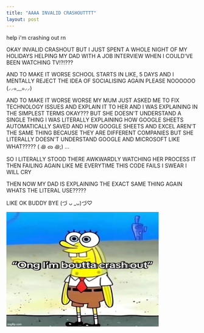 ```yaml
---
title: "AAAA INVALID CRASHOUTTTT"
layout: post
---
```


help i'm crashing out rn




OKAY INVALID CRASHOUT BUT I JUST SPENT A WHOLE NIGHT OF MY HOLIDAYS HELPING MY DAD WITH A JOB INTERVIEW WHEN I COULD'VE BEEN WATCHING TV!?!???

AND TO MAKE IT WORSE SCHOOL STARTS IN LIKE, 5 DAYS AND I MENTALLY REJECT THE IDEA OF SOCIALISING AGAIN PLEASE NOOOOOO (⸝⸝๑﹏๑⸝⸝)

AND TO MAKE IT WORSE WORSE MY MUM JUST ASKED ME TO FIX TECHNOLOGY ISSUES AND EXPLAIN IT TO HER AND I WAS EXPLAINING IN THE SIMPLEST TERMS OKAY???
BUT SHE DOESN'T UNDERSTAND A SINGLE THING I WAS LITERALLY EXPLAINING HOW GOOGLE SHEETS AUTOMATICALLY SAVED AND HOW GOOGLE SHEETS AND EXCEL AREN'T
THE SAME THING BECAUSE THEY ARE DIFFERENT COMPANIES BUT SHE LITERALLY DOESN'T UNDERSTAND GOOGLE AND MICROSOFT LIKE WHAT????? ( ꩜ ᯅ ꩜;)⁭ ...

SO I LITERALLY STOOD THERE AWKWARDLY WATCHING HER PROCESS IT THEN FAILING AGAIN LIKE ME EVERYTIME THIS CODE FAILS I SWEAR I WILL CRY


THEN NOW MY DAD IS EXPLAINING THE EXACT SAME THING AGAIN WHATS THE LITERAL USE?????

LIKE OK BUDDY BYE (づ ᴗ _ᴗ)づ♡


<img src = "/assets/crashout.jpg" alt = 'crashouthelp' width = '400' height = '300'>





